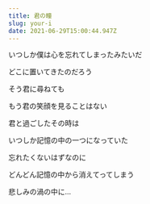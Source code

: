 ```yaml
---
title: 君の瞳
slug: your-i
date: 2021-06-29T15:00:44.947Z
---
```

いつしか僕は心を忘れてしまったみたいだ

どこに置いてきたのだろう

そう君に尋ねても

もう君の笑顔を見ることはない

君と過ごしたその時は

いつしか記憶の中の一つになっていた

忘れたくないはずなのに

どんどん記憶の中から消えてってしまう

悲しみの渦の中に...